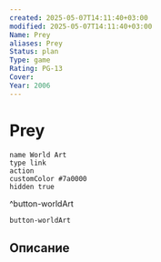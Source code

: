 ```yaml
---
created: 2025-05-07T14:11:40+03:00
modified: 2025-05-07T14:11:40+03:00
Name: Prey
aliases: Prey
Status: plan
Type: game
Rating: PG-13
Cover: 
Year: 2006
---
```


# Prey




```button
name World Art
type link
action 
customColor #7a0000
hidden true
```
^button-worldArt



`button-worldArt`

## Описание


